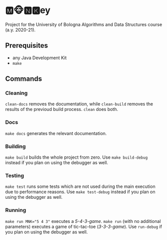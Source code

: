 # 🅼🐵🅽🅺ey

Project for the University of Bologna Algorithms and Data Structures course
(a.y. 2020-21).

## Prerequisites

- any Java Development Kit
- `make`

## Commands

### Cleaning

`clean-docs` removes the documentation, while `clean-build` removes the results
of the previoud build process. `clean` does both.

### Docs

`make docs` generates the relevant documentation.

### Building

`make build` builds the whole project from zero. Use `make build-debug` instead
if you plan on using the debugger as well.

### Testing

`make test` runs some tests which are not used during the main execution due to
performance reasons. Use `make test-debug` instead if you plan on using the
debugger as well.

### Running

`make run MNK="5 4 3"` executes a _5-4-3-game_. `make run` (with no additional
parameters) executes a game of tic-tac-toe (_3-3-3-game_). Use `run-debug` if
you plan on using the debugger as well.

